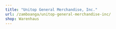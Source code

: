 ```yaml
---
title: "Unitop General Merchandise, Inc."
url: /zamboanga/unitop-general-merchandise-inc/
shop: Warenhaus
---
```

